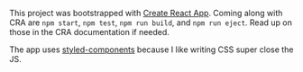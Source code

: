 This project was bootstrapped with [Create React App](https://github.com/facebook/create-react-app). Coming along with CRA are `npm start`, `npm test`, `npm run build`, and `npm run eject`. Read up on those in the CRA documentation if needed.

The app uses [styled-components](https://www.styled-components.com/) because I like writing CSS super close the JS. 
